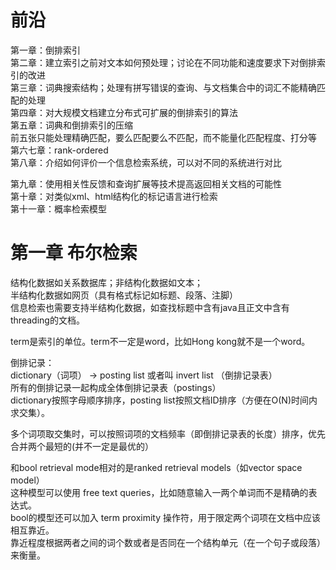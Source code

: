 # 前沿
第一章：倒排索引    
第二章：建立索引之前对文本如何预处理；讨论在不同功能和速度要求下对倒排索引的改进    
第三章：词典搜索结构；处理有拼写错误的查询、与文档集合中的词汇不能精确匹配的处理    
第四章：对大规模文档建立分布式可扩展的倒排索引的算法   
第五章：词典和倒排索引的压缩   
前五张只能处理精确匹配，要么匹配要么不匹配，而不能量化匹配程度、打分等    
第六七章：rank-ordered   
第八章：介绍如何评价一个信息检索系统，可以对不同的系统进行对比   
       
第九章：使用相关性反馈和查询扩展等技术提高返回相关文档的可能性   
第十章：对类似xml、html结构化的标记语言进行检索    
第十一章：概率检索模型    
    
# 第一章 布尔检索
结构化数据如关系数据库；非结构化数据如文本；   
半结构化数据如网页（具有格式标记如标题、段落、注脚）   
信息检索也需要支持半结构化数据，如查找标题中含有java且正文中含有threading的文档。   
    
term是索引的单位。term不一定是word，比如Hong kong就不是一个word。    

倒排记录：    
dictionary（词项） -> posting list 或者叫 invert list （倒排记录表）   
所有的倒排记录一起构成全体倒排记录表（postings）    
dictionary按照字母顺序排序，posting list按照文档ID排序（方便在O(N)时间内求交集）。    
    
多个词项取交集时，可以按照词项的文档频率（即倒排记录表的长度）排序，优先合并两个最短的(并不一定是最优的）   
    
和bool retrieval mode相对的是ranked retrieval models（如vector space model）   
这种模型可以使用 free text queries，比如随意输入一两个单词而不是精确的表达式。    
bool的模型还可以加入 term proximity 操作符，用于限定两个词项在文档中应该相互靠近。    
靠近程度根据两者之间的词个数或者是否同在一个结构单元（在一个句子或段落）来衡量。    
